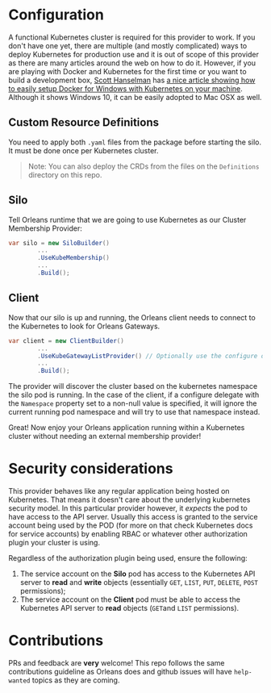 # Configuration

A functional Kubernetes cluster is required for this provider to work. If you don't have one yet, there are multiple (and mostly complicated) ways to deploy Kubernetes for production use and it is out of scope of this provider as there are many articles around the web on how to do it. However, if you are playing with Docker and Kubernetes for the first time or you want to build a development box, [Scott Hanselman](https://github.com/shanselman) has [a nice article showing how to easily setup Docker for Windows with Kubernetes on your machine](https://www.hanselman.com/blog/HowToSetUpKubernetesOnWindows10WithDockerForWindowsAndRunASPNETCore.aspx). Although it shows Windows 10, it can be easily adopted to Mac OSX as well.

## Custom Resource Definitions

You need to apply both `.yaml` files from the package before starting the silo. It must be done once per Kubernetes cluster.

> Note: You can also deploy the CRDs from the files on the `Definitions` directory on this repo.

## Silo
Tell Orleans runtime that we are going to use Kubernetes as our Cluster Membership Provider:

```cs
var silo = new SiloBuilder()
        ...
        .UseKubeMembership()
        ...
        .Build();
``` 

## Client

Now that our silo is up and running, the Orleans client needs to connect to the Kubernetes to look for Orleans Gateways.

```cs
var client = new ClientBuilder()
        ...
        .UseKubeGatewayListProvider() // Optionally use the configure delegate to specify the namespace where you cluster is running.
        ...
        .Build();
```

The provider will discover the cluster based on the kubernetes namespace the silo pod is running. In the case of the client, if a configure delegate with the `Namespace` property set to a non-null value is specified, it will ignore the current running pod namespace and will try to use that namespace instead.

Great! Now enjoy your Orleans application running within a Kubernetes cluster without needing an external membership provider! 

# Security considerations

This provider behaves like any regular application being hosted on Kubernetes. That means it doesn't care about the underlying kubernetes security model. In this particular provider however, it _expects_ the pod to have access to the API server. Usually this access is granted to the service account being used by the POD (for more on that check Kubernetes docs for service accounts) by enabling RBAC or whatever other authorization plugin your cluster is using.

Regardless of the authorization plugin being used, ensure the following:

1. The service account on the **Silo** pod has access to the Kubernetes API server to **read** and **write** objects (essentially `GET`, `LIST`, `PUT`, `DELETE`, `POST` permissions);
2. The service account on the **Client** pod must be able to access the Kubernetes API server to **read** objects (`GET`and `LIST` permissions).


# Contributions

PRs and feedback are **very** welcome! This repo follows the same contributions guideline as Orleans does and github issues will have `help-wanted` topics as they are coming. 
